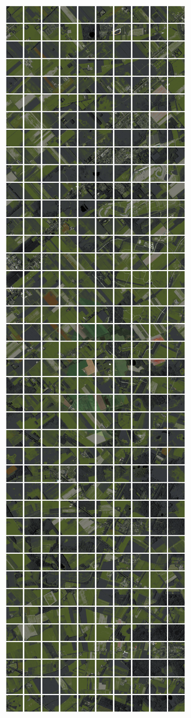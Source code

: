 <html>
<div>
<img src="https://github.com/HakkaTjakka/NL_TILE_MAP/blob/main/18/644/-1060/r.6440.-10600.png" height="44" width="44">
<img src="https://github.com/HakkaTjakka/NL_TILE_MAP/blob/main/18/644/-1060/r.6441.-10600.png" height="44" width="44">
<img src="https://github.com/HakkaTjakka/NL_TILE_MAP/blob/main/18/644/-1060/r.6442.-10600.png" height="44" width="44">
<img src="https://github.com/HakkaTjakka/NL_TILE_MAP/blob/main/18/644/-1060/r.6443.-10600.png" height="44" width="44">
<img src="https://github.com/HakkaTjakka/NL_TILE_MAP/blob/main/18/644/-1060/r.6444.-10600.png" height="44" width="44">
<img src="https://github.com/HakkaTjakka/NL_TILE_MAP/blob/main/18/644/-1060/r.6445.-10600.png" height="44" width="44">
<img src="https://github.com/HakkaTjakka/NL_TILE_MAP/blob/main/18/644/-1060/r.6446.-10600.png" height="44" width="44">
<img src="https://github.com/HakkaTjakka/NL_TILE_MAP/blob/main/18/644/-1060/r.6447.-10600.png" height="44" width="44">
<img src="https://github.com/HakkaTjakka/NL_TILE_MAP/blob/main/18/644/-1060/r.6448.-10600.png" height="44" width="44">
<img src="https://github.com/HakkaTjakka/NL_TILE_MAP/blob/main/18/644/-1060/r.6449.-10600.png" height="44" width="44">
<img src="https://github.com/HakkaTjakka/NL_TILE_MAP/blob/main/18/645/-1060/r.6450.-10600.png" height="44" width="44">
<img src="https://github.com/HakkaTjakka/NL_TILE_MAP/blob/main/18/645/-1060/r.6451.-10600.png" height="44" width="44">
<img src="https://github.com/HakkaTjakka/NL_TILE_MAP/blob/main/18/645/-1060/r.6452.-10600.png" height="44" width="44">
<img src="https://github.com/HakkaTjakka/NL_TILE_MAP/blob/main/18/645/-1060/r.6453.-10600.png" height="44" width="44">
<img src="https://github.com/HakkaTjakka/NL_TILE_MAP/blob/main/18/645/-1060/r.6454.-10600.png" height="44" width="44">
<img src="https://github.com/HakkaTjakka/NL_TILE_MAP/blob/main/18/645/-1060/r.6455.-10600.png" height="44" width="44">
<img src="https://github.com/HakkaTjakka/NL_TILE_MAP/blob/main/18/645/-1060/r.6456.-10600.png" height="44" width="44">
<img src="https://github.com/HakkaTjakka/NL_TILE_MAP/blob/main/18/645/-1060/r.6457.-10600.png" height="44" width="44">
<img src="https://github.com/HakkaTjakka/NL_TILE_MAP/blob/main/18/645/-1060/r.6458.-10600.png" height="44" width="44">
<img src="https://github.com/HakkaTjakka/NL_TILE_MAP/blob/main/18/645/-1060/r.6459.-10600.png" height="44" width="44">
<br>
<img src="https://github.com/HakkaTjakka/NL_TILE_MAP/blob/main/18/644/-1060/r.6440.-10599.png" height="44" width="44">
<img src="https://github.com/HakkaTjakka/NL_TILE_MAP/blob/main/18/644/-1060/r.6441.-10599.png" height="44" width="44">
<img src="https://github.com/HakkaTjakka/NL_TILE_MAP/blob/main/18/644/-1060/r.6442.-10599.png" height="44" width="44">
<img src="https://github.com/HakkaTjakka/NL_TILE_MAP/blob/main/18/644/-1060/r.6443.-10599.png" height="44" width="44">
<img src="https://github.com/HakkaTjakka/NL_TILE_MAP/blob/main/18/644/-1060/r.6444.-10599.png" height="44" width="44">
<img src="https://github.com/HakkaTjakka/NL_TILE_MAP/blob/main/18/644/-1060/r.6445.-10599.png" height="44" width="44">
<img src="https://github.com/HakkaTjakka/NL_TILE_MAP/blob/main/18/644/-1060/r.6446.-10599.png" height="44" width="44">
<img src="https://github.com/HakkaTjakka/NL_TILE_MAP/blob/main/18/644/-1060/r.6447.-10599.png" height="44" width="44">
<img src="https://github.com/HakkaTjakka/NL_TILE_MAP/blob/main/18/644/-1060/r.6448.-10599.png" height="44" width="44">
<img src="https://github.com/HakkaTjakka/NL_TILE_MAP/blob/main/18/644/-1060/r.6449.-10599.png" height="44" width="44">
<img src="https://github.com/HakkaTjakka/NL_TILE_MAP/blob/main/18/645/-1060/r.6450.-10599.png" height="44" width="44">
<img src="https://github.com/HakkaTjakka/NL_TILE_MAP/blob/main/18/645/-1060/r.6451.-10599.png" height="44" width="44">
<img src="https://github.com/HakkaTjakka/NL_TILE_MAP/blob/main/18/645/-1060/r.6452.-10599.png" height="44" width="44">
<img src="https://github.com/HakkaTjakka/NL_TILE_MAP/blob/main/18/645/-1060/r.6453.-10599.png" height="44" width="44">
<img src="https://github.com/HakkaTjakka/NL_TILE_MAP/blob/main/18/645/-1060/r.6454.-10599.png" height="44" width="44">
<img src="https://github.com/HakkaTjakka/NL_TILE_MAP/blob/main/18/645/-1060/r.6455.-10599.png" height="44" width="44">
<img src="https://github.com/HakkaTjakka/NL_TILE_MAP/blob/main/18/645/-1060/r.6456.-10599.png" height="44" width="44">
<img src="https://github.com/HakkaTjakka/NL_TILE_MAP/blob/main/18/645/-1060/r.6457.-10599.png" height="44" width="44">
<img src="https://github.com/HakkaTjakka/NL_TILE_MAP/blob/main/18/645/-1060/r.6458.-10599.png" height="44" width="44">
<img src="https://github.com/HakkaTjakka/NL_TILE_MAP/blob/main/18/645/-1060/r.6459.-10599.png" height="44" width="44">
<br>
<img src="https://github.com/HakkaTjakka/NL_TILE_MAP/blob/main/18/644/-1060/r.6440.-10598.png" height="44" width="44">
<img src="https://github.com/HakkaTjakka/NL_TILE_MAP/blob/main/18/644/-1060/r.6441.-10598.png" height="44" width="44">
<img src="https://github.com/HakkaTjakka/NL_TILE_MAP/blob/main/18/644/-1060/r.6442.-10598.png" height="44" width="44">
<img src="https://github.com/HakkaTjakka/NL_TILE_MAP/blob/main/18/644/-1060/r.6443.-10598.png" height="44" width="44">
<img src="https://github.com/HakkaTjakka/NL_TILE_MAP/blob/main/18/644/-1060/r.6444.-10598.png" height="44" width="44">
<img src="https://github.com/HakkaTjakka/NL_TILE_MAP/blob/main/18/644/-1060/r.6445.-10598.png" height="44" width="44">
<img src="https://github.com/HakkaTjakka/NL_TILE_MAP/blob/main/18/644/-1060/r.6446.-10598.png" height="44" width="44">
<img src="https://github.com/HakkaTjakka/NL_TILE_MAP/blob/main/18/644/-1060/r.6447.-10598.png" height="44" width="44">
<img src="https://github.com/HakkaTjakka/NL_TILE_MAP/blob/main/18/644/-1060/r.6448.-10598.png" height="44" width="44">
<img src="https://github.com/HakkaTjakka/NL_TILE_MAP/blob/main/18/644/-1060/r.6449.-10598.png" height="44" width="44">
<img src="https://github.com/HakkaTjakka/NL_TILE_MAP/blob/main/18/645/-1060/r.6450.-10598.png" height="44" width="44">
<img src="https://github.com/HakkaTjakka/NL_TILE_MAP/blob/main/18/645/-1060/r.6451.-10598.png" height="44" width="44">
<img src="https://github.com/HakkaTjakka/NL_TILE_MAP/blob/main/18/645/-1060/r.6452.-10598.png" height="44" width="44">
<img src="https://github.com/HakkaTjakka/NL_TILE_MAP/blob/main/18/645/-1060/r.6453.-10598.png" height="44" width="44">
<img src="https://github.com/HakkaTjakka/NL_TILE_MAP/blob/main/18/645/-1060/r.6454.-10598.png" height="44" width="44">
<img src="https://github.com/HakkaTjakka/NL_TILE_MAP/blob/main/18/645/-1060/r.6455.-10598.png" height="44" width="44">
<img src="https://github.com/HakkaTjakka/NL_TILE_MAP/blob/main/18/645/-1060/r.6456.-10598.png" height="44" width="44">
<img src="https://github.com/HakkaTjakka/NL_TILE_MAP/blob/main/18/645/-1060/r.6457.-10598.png" height="44" width="44">
<img src="https://github.com/HakkaTjakka/NL_TILE_MAP/blob/main/18/645/-1060/r.6458.-10598.png" height="44" width="44">
<img src="https://github.com/HakkaTjakka/NL_TILE_MAP/blob/main/18/645/-1060/r.6459.-10598.png" height="44" width="44">
<br>
<img src="https://github.com/HakkaTjakka/NL_TILE_MAP/blob/main/18/644/-1060/r.6440.-10597.png" height="44" width="44">
<img src="https://github.com/HakkaTjakka/NL_TILE_MAP/blob/main/18/644/-1060/r.6441.-10597.png" height="44" width="44">
<img src="https://github.com/HakkaTjakka/NL_TILE_MAP/blob/main/18/644/-1060/r.6442.-10597.png" height="44" width="44">
<img src="https://github.com/HakkaTjakka/NL_TILE_MAP/blob/main/18/644/-1060/r.6443.-10597.png" height="44" width="44">
<img src="https://github.com/HakkaTjakka/NL_TILE_MAP/blob/main/18/644/-1060/r.6444.-10597.png" height="44" width="44">
<img src="https://github.com/HakkaTjakka/NL_TILE_MAP/blob/main/18/644/-1060/r.6445.-10597.png" height="44" width="44">
<img src="https://github.com/HakkaTjakka/NL_TILE_MAP/blob/main/18/644/-1060/r.6446.-10597.png" height="44" width="44">
<img src="https://github.com/HakkaTjakka/NL_TILE_MAP/blob/main/18/644/-1060/r.6447.-10597.png" height="44" width="44">
<img src="https://github.com/HakkaTjakka/NL_TILE_MAP/blob/main/18/644/-1060/r.6448.-10597.png" height="44" width="44">
<img src="https://github.com/HakkaTjakka/NL_TILE_MAP/blob/main/18/644/-1060/r.6449.-10597.png" height="44" width="44">
<img src="https://github.com/HakkaTjakka/NL_TILE_MAP/blob/main/18/645/-1060/r.6450.-10597.png" height="44" width="44">
<img src="https://github.com/HakkaTjakka/NL_TILE_MAP/blob/main/18/645/-1060/r.6451.-10597.png" height="44" width="44">
<img src="https://github.com/HakkaTjakka/NL_TILE_MAP/blob/main/18/645/-1060/r.6452.-10597.png" height="44" width="44">
<img src="https://github.com/HakkaTjakka/NL_TILE_MAP/blob/main/18/645/-1060/r.6453.-10597.png" height="44" width="44">
<img src="https://github.com/HakkaTjakka/NL_TILE_MAP/blob/main/18/645/-1060/r.6454.-10597.png" height="44" width="44">
<img src="https://github.com/HakkaTjakka/NL_TILE_MAP/blob/main/18/645/-1060/r.6455.-10597.png" height="44" width="44">
<img src="https://github.com/HakkaTjakka/NL_TILE_MAP/blob/main/18/645/-1060/r.6456.-10597.png" height="44" width="44">
<img src="https://github.com/HakkaTjakka/NL_TILE_MAP/blob/main/18/645/-1060/r.6457.-10597.png" height="44" width="44">
<img src="https://github.com/HakkaTjakka/NL_TILE_MAP/blob/main/18/645/-1060/r.6458.-10597.png" height="44" width="44">
<img src="https://github.com/HakkaTjakka/NL_TILE_MAP/blob/main/18/645/-1060/r.6459.-10597.png" height="44" width="44">
<br>
<img src="https://github.com/HakkaTjakka/NL_TILE_MAP/blob/main/18/644/-1060/r.6440.-10596.png" height="44" width="44">
<img src="https://github.com/HakkaTjakka/NL_TILE_MAP/blob/main/18/644/-1060/r.6441.-10596.png" height="44" width="44">
<img src="https://github.com/HakkaTjakka/NL_TILE_MAP/blob/main/18/644/-1060/r.6442.-10596.png" height="44" width="44">
<img src="https://github.com/HakkaTjakka/NL_TILE_MAP/blob/main/18/644/-1060/r.6443.-10596.png" height="44" width="44">
<img src="https://github.com/HakkaTjakka/NL_TILE_MAP/blob/main/18/644/-1060/r.6444.-10596.png" height="44" width="44">
<img src="https://github.com/HakkaTjakka/NL_TILE_MAP/blob/main/18/644/-1060/r.6445.-10596.png" height="44" width="44">
<img src="https://github.com/HakkaTjakka/NL_TILE_MAP/blob/main/18/644/-1060/r.6446.-10596.png" height="44" width="44">
<img src="https://github.com/HakkaTjakka/NL_TILE_MAP/blob/main/18/644/-1060/r.6447.-10596.png" height="44" width="44">
<img src="https://github.com/HakkaTjakka/NL_TILE_MAP/blob/main/18/644/-1060/r.6448.-10596.png" height="44" width="44">
<img src="https://github.com/HakkaTjakka/NL_TILE_MAP/blob/main/18/644/-1060/r.6449.-10596.png" height="44" width="44">
<img src="https://github.com/HakkaTjakka/NL_TILE_MAP/blob/main/18/645/-1060/r.6450.-10596.png" height="44" width="44">
<img src="https://github.com/HakkaTjakka/NL_TILE_MAP/blob/main/18/645/-1060/r.6451.-10596.png" height="44" width="44">
<img src="https://github.com/HakkaTjakka/NL_TILE_MAP/blob/main/18/645/-1060/r.6452.-10596.png" height="44" width="44">
<img src="https://github.com/HakkaTjakka/NL_TILE_MAP/blob/main/18/645/-1060/r.6453.-10596.png" height="44" width="44">
<img src="https://github.com/HakkaTjakka/NL_TILE_MAP/blob/main/18/645/-1060/r.6454.-10596.png" height="44" width="44">
<img src="https://github.com/HakkaTjakka/NL_TILE_MAP/blob/main/18/645/-1060/r.6455.-10596.png" height="44" width="44">
<img src="https://github.com/HakkaTjakka/NL_TILE_MAP/blob/main/18/645/-1060/r.6456.-10596.png" height="44" width="44">
<img src="https://github.com/HakkaTjakka/NL_TILE_MAP/blob/main/18/645/-1060/r.6457.-10596.png" height="44" width="44">
<img src="https://github.com/HakkaTjakka/NL_TILE_MAP/blob/main/18/645/-1060/r.6458.-10596.png" height="44" width="44">
<img src="https://github.com/HakkaTjakka/NL_TILE_MAP/blob/main/18/645/-1060/r.6459.-10596.png" height="44" width="44">
<br>
<img src="https://github.com/HakkaTjakka/NL_TILE_MAP/blob/main/18/644/-1060/r.6440.-10595.png" height="44" width="44">
<img src="https://github.com/HakkaTjakka/NL_TILE_MAP/blob/main/18/644/-1060/r.6441.-10595.png" height="44" width="44">
<img src="https://github.com/HakkaTjakka/NL_TILE_MAP/blob/main/18/644/-1060/r.6442.-10595.png" height="44" width="44">
<img src="https://github.com/HakkaTjakka/NL_TILE_MAP/blob/main/18/644/-1060/r.6443.-10595.png" height="44" width="44">
<img src="https://github.com/HakkaTjakka/NL_TILE_MAP/blob/main/18/644/-1060/r.6444.-10595.png" height="44" width="44">
<img src="https://github.com/HakkaTjakka/NL_TILE_MAP/blob/main/18/644/-1060/r.6445.-10595.png" height="44" width="44">
<img src="https://github.com/HakkaTjakka/NL_TILE_MAP/blob/main/18/644/-1060/r.6446.-10595.png" height="44" width="44">
<img src="https://github.com/HakkaTjakka/NL_TILE_MAP/blob/main/18/644/-1060/r.6447.-10595.png" height="44" width="44">
<img src="https://github.com/HakkaTjakka/NL_TILE_MAP/blob/main/18/644/-1060/r.6448.-10595.png" height="44" width="44">
<img src="https://github.com/HakkaTjakka/NL_TILE_MAP/blob/main/18/644/-1060/r.6449.-10595.png" height="44" width="44">
<img src="https://github.com/HakkaTjakka/NL_TILE_MAP/blob/main/18/645/-1060/r.6450.-10595.png" height="44" width="44">
<img src="https://github.com/HakkaTjakka/NL_TILE_MAP/blob/main/18/645/-1060/r.6451.-10595.png" height="44" width="44">
<img src="https://github.com/HakkaTjakka/NL_TILE_MAP/blob/main/18/645/-1060/r.6452.-10595.png" height="44" width="44">
<img src="https://github.com/HakkaTjakka/NL_TILE_MAP/blob/main/18/645/-1060/r.6453.-10595.png" height="44" width="44">
<img src="https://github.com/HakkaTjakka/NL_TILE_MAP/blob/main/18/645/-1060/r.6454.-10595.png" height="44" width="44">
<img src="https://github.com/HakkaTjakka/NL_TILE_MAP/blob/main/18/645/-1060/r.6455.-10595.png" height="44" width="44">
<img src="https://github.com/HakkaTjakka/NL_TILE_MAP/blob/main/18/645/-1060/r.6456.-10595.png" height="44" width="44">
<img src="https://github.com/HakkaTjakka/NL_TILE_MAP/blob/main/18/645/-1060/r.6457.-10595.png" height="44" width="44">
<img src="https://github.com/HakkaTjakka/NL_TILE_MAP/blob/main/18/645/-1060/r.6458.-10595.png" height="44" width="44">
<img src="https://github.com/HakkaTjakka/NL_TILE_MAP/blob/main/18/645/-1060/r.6459.-10595.png" height="44" width="44">
<br>
<img src="https://github.com/HakkaTjakka/NL_TILE_MAP/blob/main/18/644/-1060/r.6440.-10594.png" height="44" width="44">
<img src="https://github.com/HakkaTjakka/NL_TILE_MAP/blob/main/18/644/-1060/r.6441.-10594.png" height="44" width="44">
<img src="https://github.com/HakkaTjakka/NL_TILE_MAP/blob/main/18/644/-1060/r.6442.-10594.png" height="44" width="44">
<img src="https://github.com/HakkaTjakka/NL_TILE_MAP/blob/main/18/644/-1060/r.6443.-10594.png" height="44" width="44">
<img src="https://github.com/HakkaTjakka/NL_TILE_MAP/blob/main/18/644/-1060/r.6444.-10594.png" height="44" width="44">
<img src="https://github.com/HakkaTjakka/NL_TILE_MAP/blob/main/18/644/-1060/r.6445.-10594.png" height="44" width="44">
<img src="https://github.com/HakkaTjakka/NL_TILE_MAP/blob/main/18/644/-1060/r.6446.-10594.png" height="44" width="44">
<img src="https://github.com/HakkaTjakka/NL_TILE_MAP/blob/main/18/644/-1060/r.6447.-10594.png" height="44" width="44">
<img src="https://github.com/HakkaTjakka/NL_TILE_MAP/blob/main/18/644/-1060/r.6448.-10594.png" height="44" width="44">
<img src="https://github.com/HakkaTjakka/NL_TILE_MAP/blob/main/18/644/-1060/r.6449.-10594.png" height="44" width="44">
<img src="https://github.com/HakkaTjakka/NL_TILE_MAP/blob/main/18/645/-1060/r.6450.-10594.png" height="44" width="44">
<img src="https://github.com/HakkaTjakka/NL_TILE_MAP/blob/main/18/645/-1060/r.6451.-10594.png" height="44" width="44">
<img src="https://github.com/HakkaTjakka/NL_TILE_MAP/blob/main/18/645/-1060/r.6452.-10594.png" height="44" width="44">
<img src="https://github.com/HakkaTjakka/NL_TILE_MAP/blob/main/18/645/-1060/r.6453.-10594.png" height="44" width="44">
<img src="https://github.com/HakkaTjakka/NL_TILE_MAP/blob/main/18/645/-1060/r.6454.-10594.png" height="44" width="44">
<img src="https://github.com/HakkaTjakka/NL_TILE_MAP/blob/main/18/645/-1060/r.6455.-10594.png" height="44" width="44">
<img src="https://github.com/HakkaTjakka/NL_TILE_MAP/blob/main/18/645/-1060/r.6456.-10594.png" height="44" width="44">
<img src="https://github.com/HakkaTjakka/NL_TILE_MAP/blob/main/18/645/-1060/r.6457.-10594.png" height="44" width="44">
<img src="https://github.com/HakkaTjakka/NL_TILE_MAP/blob/main/18/645/-1060/r.6458.-10594.png" height="44" width="44">
<img src="https://github.com/HakkaTjakka/NL_TILE_MAP/blob/main/18/645/-1060/r.6459.-10594.png" height="44" width="44">
<br>
<img src="https://github.com/HakkaTjakka/NL_TILE_MAP/blob/main/18/644/-1060/r.6440.-10593.png" height="44" width="44">
<img src="https://github.com/HakkaTjakka/NL_TILE_MAP/blob/main/18/644/-1060/r.6441.-10593.png" height="44" width="44">
<img src="https://github.com/HakkaTjakka/NL_TILE_MAP/blob/main/18/644/-1060/r.6442.-10593.png" height="44" width="44">
<img src="https://github.com/HakkaTjakka/NL_TILE_MAP/blob/main/18/644/-1060/r.6443.-10593.png" height="44" width="44">
<img src="https://github.com/HakkaTjakka/NL_TILE_MAP/blob/main/18/644/-1060/r.6444.-10593.png" height="44" width="44">
<img src="https://github.com/HakkaTjakka/NL_TILE_MAP/blob/main/18/644/-1060/r.6445.-10593.png" height="44" width="44">
<img src="https://github.com/HakkaTjakka/NL_TILE_MAP/blob/main/18/644/-1060/r.6446.-10593.png" height="44" width="44">
<img src="https://github.com/HakkaTjakka/NL_TILE_MAP/blob/main/18/644/-1060/r.6447.-10593.png" height="44" width="44">
<img src="https://github.com/HakkaTjakka/NL_TILE_MAP/blob/main/18/644/-1060/r.6448.-10593.png" height="44" width="44">
<img src="https://github.com/HakkaTjakka/NL_TILE_MAP/blob/main/18/644/-1060/r.6449.-10593.png" height="44" width="44">
<img src="https://github.com/HakkaTjakka/NL_TILE_MAP/blob/main/18/645/-1060/r.6450.-10593.png" height="44" width="44">
<img src="https://github.com/HakkaTjakka/NL_TILE_MAP/blob/main/18/645/-1060/r.6451.-10593.png" height="44" width="44">
<img src="https://github.com/HakkaTjakka/NL_TILE_MAP/blob/main/18/645/-1060/r.6452.-10593.png" height="44" width="44">
<img src="https://github.com/HakkaTjakka/NL_TILE_MAP/blob/main/18/645/-1060/r.6453.-10593.png" height="44" width="44">
<img src="https://github.com/HakkaTjakka/NL_TILE_MAP/blob/main/18/645/-1060/r.6454.-10593.png" height="44" width="44">
<img src="https://github.com/HakkaTjakka/NL_TILE_MAP/blob/main/18/645/-1060/r.6455.-10593.png" height="44" width="44">
<img src="https://github.com/HakkaTjakka/NL_TILE_MAP/blob/main/18/645/-1060/r.6456.-10593.png" height="44" width="44">
<img src="https://github.com/HakkaTjakka/NL_TILE_MAP/blob/main/18/645/-1060/r.6457.-10593.png" height="44" width="44">
<img src="https://github.com/HakkaTjakka/NL_TILE_MAP/blob/main/18/645/-1060/r.6458.-10593.png" height="44" width="44">
<img src="https://github.com/HakkaTjakka/NL_TILE_MAP/blob/main/18/645/-1060/r.6459.-10593.png" height="44" width="44">
<br>
<img src="https://github.com/HakkaTjakka/NL_TILE_MAP/blob/main/18/644/-1060/r.6440.-10592.png" height="44" width="44">
<img src="https://github.com/HakkaTjakka/NL_TILE_MAP/blob/main/18/644/-1060/r.6441.-10592.png" height="44" width="44">
<img src="https://github.com/HakkaTjakka/NL_TILE_MAP/blob/main/18/644/-1060/r.6442.-10592.png" height="44" width="44">
<img src="https://github.com/HakkaTjakka/NL_TILE_MAP/blob/main/18/644/-1060/r.6443.-10592.png" height="44" width="44">
<img src="https://github.com/HakkaTjakka/NL_TILE_MAP/blob/main/18/644/-1060/r.6444.-10592.png" height="44" width="44">
<img src="https://github.com/HakkaTjakka/NL_TILE_MAP/blob/main/18/644/-1060/r.6445.-10592.png" height="44" width="44">
<img src="https://github.com/HakkaTjakka/NL_TILE_MAP/blob/main/18/644/-1060/r.6446.-10592.png" height="44" width="44">
<img src="https://github.com/HakkaTjakka/NL_TILE_MAP/blob/main/18/644/-1060/r.6447.-10592.png" height="44" width="44">
<img src="https://github.com/HakkaTjakka/NL_TILE_MAP/blob/main/18/644/-1060/r.6448.-10592.png" height="44" width="44">
<img src="https://github.com/HakkaTjakka/NL_TILE_MAP/blob/main/18/644/-1060/r.6449.-10592.png" height="44" width="44">
<img src="https://github.com/HakkaTjakka/NL_TILE_MAP/blob/main/18/645/-1060/r.6450.-10592.png" height="44" width="44">
<img src="https://github.com/HakkaTjakka/NL_TILE_MAP/blob/main/18/645/-1060/r.6451.-10592.png" height="44" width="44">
<img src="https://github.com/HakkaTjakka/NL_TILE_MAP/blob/main/18/645/-1060/r.6452.-10592.png" height="44" width="44">
<img src="https://github.com/HakkaTjakka/NL_TILE_MAP/blob/main/18/645/-1060/r.6453.-10592.png" height="44" width="44">
<img src="https://github.com/HakkaTjakka/NL_TILE_MAP/blob/main/18/645/-1060/r.6454.-10592.png" height="44" width="44">
<img src="https://github.com/HakkaTjakka/NL_TILE_MAP/blob/main/18/645/-1060/r.6455.-10592.png" height="44" width="44">
<img src="https://github.com/HakkaTjakka/NL_TILE_MAP/blob/main/18/645/-1060/r.6456.-10592.png" height="44" width="44">
<img src="https://github.com/HakkaTjakka/NL_TILE_MAP/blob/main/18/645/-1060/r.6457.-10592.png" height="44" width="44">
<img src="https://github.com/HakkaTjakka/NL_TILE_MAP/blob/main/18/645/-1060/r.6458.-10592.png" height="44" width="44">
<img src="https://github.com/HakkaTjakka/NL_TILE_MAP/blob/main/18/645/-1060/r.6459.-10592.png" height="44" width="44">
<br>
<img src="https://github.com/HakkaTjakka/NL_TILE_MAP/blob/main/18/644/-1060/r.6440.-10591.png" height="44" width="44">
<img src="https://github.com/HakkaTjakka/NL_TILE_MAP/blob/main/18/644/-1060/r.6441.-10591.png" height="44" width="44">
<img src="https://github.com/HakkaTjakka/NL_TILE_MAP/blob/main/18/644/-1060/r.6442.-10591.png" height="44" width="44">
<img src="https://github.com/HakkaTjakka/NL_TILE_MAP/blob/main/18/644/-1060/r.6443.-10591.png" height="44" width="44">
<img src="https://github.com/HakkaTjakka/NL_TILE_MAP/blob/main/18/644/-1060/r.6444.-10591.png" height="44" width="44">
<img src="https://github.com/HakkaTjakka/NL_TILE_MAP/blob/main/18/644/-1060/r.6445.-10591.png" height="44" width="44">
<img src="https://github.com/HakkaTjakka/NL_TILE_MAP/blob/main/18/644/-1060/r.6446.-10591.png" height="44" width="44">
<img src="https://github.com/HakkaTjakka/NL_TILE_MAP/blob/main/18/644/-1060/r.6447.-10591.png" height="44" width="44">
<img src="https://github.com/HakkaTjakka/NL_TILE_MAP/blob/main/18/644/-1060/r.6448.-10591.png" height="44" width="44">
<img src="https://github.com/HakkaTjakka/NL_TILE_MAP/blob/main/18/644/-1060/r.6449.-10591.png" height="44" width="44">
<img src="https://github.com/HakkaTjakka/NL_TILE_MAP/blob/main/18/645/-1060/r.6450.-10591.png" height="44" width="44">
<img src="https://github.com/HakkaTjakka/NL_TILE_MAP/blob/main/18/645/-1060/r.6451.-10591.png" height="44" width="44">
<img src="https://github.com/HakkaTjakka/NL_TILE_MAP/blob/main/18/645/-1060/r.6452.-10591.png" height="44" width="44">
<img src="https://github.com/HakkaTjakka/NL_TILE_MAP/blob/main/18/645/-1060/r.6453.-10591.png" height="44" width="44">
<img src="https://github.com/HakkaTjakka/NL_TILE_MAP/blob/main/18/645/-1060/r.6454.-10591.png" height="44" width="44">
<img src="https://github.com/HakkaTjakka/NL_TILE_MAP/blob/main/18/645/-1060/r.6455.-10591.png" height="44" width="44">
<img src="https://github.com/HakkaTjakka/NL_TILE_MAP/blob/main/18/645/-1060/r.6456.-10591.png" height="44" width="44">
<img src="https://github.com/HakkaTjakka/NL_TILE_MAP/blob/main/18/645/-1060/r.6457.-10591.png" height="44" width="44">
<img src="https://github.com/HakkaTjakka/NL_TILE_MAP/blob/main/18/645/-1060/r.6458.-10591.png" height="44" width="44">
<img src="https://github.com/HakkaTjakka/NL_TILE_MAP/blob/main/18/645/-1060/r.6459.-10591.png" height="44" width="44">
<br>
<img src="https://github.com/HakkaTjakka/NL_TILE_MAP/blob/main/18/644/-1059/r.6440.-10590.png" height="44" width="44">
<img src="https://github.com/HakkaTjakka/NL_TILE_MAP/blob/main/18/644/-1059/r.6441.-10590.png" height="44" width="44">
<img src="https://github.com/HakkaTjakka/NL_TILE_MAP/blob/main/18/644/-1059/r.6442.-10590.png" height="44" width="44">
<img src="https://github.com/HakkaTjakka/NL_TILE_MAP/blob/main/18/644/-1059/r.6443.-10590.png" height="44" width="44">
<img src="https://github.com/HakkaTjakka/NL_TILE_MAP/blob/main/18/644/-1059/r.6444.-10590.png" height="44" width="44">
<img src="https://github.com/HakkaTjakka/NL_TILE_MAP/blob/main/18/644/-1059/r.6445.-10590.png" height="44" width="44">
<img src="https://github.com/HakkaTjakka/NL_TILE_MAP/blob/main/18/644/-1059/r.6446.-10590.png" height="44" width="44">
<img src="https://github.com/HakkaTjakka/NL_TILE_MAP/blob/main/18/644/-1059/r.6447.-10590.png" height="44" width="44">
<img src="https://github.com/HakkaTjakka/NL_TILE_MAP/blob/main/18/644/-1059/r.6448.-10590.png" height="44" width="44">
<img src="https://github.com/HakkaTjakka/NL_TILE_MAP/blob/main/18/644/-1059/r.6449.-10590.png" height="44" width="44">
<img src="https://github.com/HakkaTjakka/NL_TILE_MAP/blob/main/18/645/-1059/r.6450.-10590.png" height="44" width="44">
<img src="https://github.com/HakkaTjakka/NL_TILE_MAP/blob/main/18/645/-1059/r.6451.-10590.png" height="44" width="44">
<img src="https://github.com/HakkaTjakka/NL_TILE_MAP/blob/main/18/645/-1059/r.6452.-10590.png" height="44" width="44">
<img src="https://github.com/HakkaTjakka/NL_TILE_MAP/blob/main/18/645/-1059/r.6453.-10590.png" height="44" width="44">
<img src="https://github.com/HakkaTjakka/NL_TILE_MAP/blob/main/18/645/-1059/r.6454.-10590.png" height="44" width="44">
<img src="https://github.com/HakkaTjakka/NL_TILE_MAP/blob/main/18/645/-1059/r.6455.-10590.png" height="44" width="44">
<img src="https://github.com/HakkaTjakka/NL_TILE_MAP/blob/main/18/645/-1059/r.6456.-10590.png" height="44" width="44">
<img src="https://github.com/HakkaTjakka/NL_TILE_MAP/blob/main/18/645/-1059/r.6457.-10590.png" height="44" width="44">
<img src="https://github.com/HakkaTjakka/NL_TILE_MAP/blob/main/18/645/-1059/r.6458.-10590.png" height="44" width="44">
<img src="https://github.com/HakkaTjakka/NL_TILE_MAP/blob/main/18/645/-1059/r.6459.-10590.png" height="44" width="44">
<br>
<img src="https://github.com/HakkaTjakka/NL_TILE_MAP/blob/main/18/644/-1059/r.6440.-10589.png" height="44" width="44">
<img src="https://github.com/HakkaTjakka/NL_TILE_MAP/blob/main/18/644/-1059/r.6441.-10589.png" height="44" width="44">
<img src="https://github.com/HakkaTjakka/NL_TILE_MAP/blob/main/18/644/-1059/r.6442.-10589.png" height="44" width="44">
<img src="https://github.com/HakkaTjakka/NL_TILE_MAP/blob/main/18/644/-1059/r.6443.-10589.png" height="44" width="44">
<img src="https://github.com/HakkaTjakka/NL_TILE_MAP/blob/main/18/644/-1059/r.6444.-10589.png" height="44" width="44">
<img src="https://github.com/HakkaTjakka/NL_TILE_MAP/blob/main/18/644/-1059/r.6445.-10589.png" height="44" width="44">
<img src="https://github.com/HakkaTjakka/NL_TILE_MAP/blob/main/18/644/-1059/r.6446.-10589.png" height="44" width="44">
<img src="https://github.com/HakkaTjakka/NL_TILE_MAP/blob/main/18/644/-1059/r.6447.-10589.png" height="44" width="44">
<img src="https://github.com/HakkaTjakka/NL_TILE_MAP/blob/main/18/644/-1059/r.6448.-10589.png" height="44" width="44">
<img src="https://github.com/HakkaTjakka/NL_TILE_MAP/blob/main/18/644/-1059/r.6449.-10589.png" height="44" width="44">
<img src="https://github.com/HakkaTjakka/NL_TILE_MAP/blob/main/18/645/-1059/r.6450.-10589.png" height="44" width="44">
<img src="https://github.com/HakkaTjakka/NL_TILE_MAP/blob/main/18/645/-1059/r.6451.-10589.png" height="44" width="44">
<img src="https://github.com/HakkaTjakka/NL_TILE_MAP/blob/main/18/645/-1059/r.6452.-10589.png" height="44" width="44">
<img src="https://github.com/HakkaTjakka/NL_TILE_MAP/blob/main/18/645/-1059/r.6453.-10589.png" height="44" width="44">
<img src="https://github.com/HakkaTjakka/NL_TILE_MAP/blob/main/18/645/-1059/r.6454.-10589.png" height="44" width="44">
<img src="https://github.com/HakkaTjakka/NL_TILE_MAP/blob/main/18/645/-1059/r.6455.-10589.png" height="44" width="44">
<img src="https://github.com/HakkaTjakka/NL_TILE_MAP/blob/main/18/645/-1059/r.6456.-10589.png" height="44" width="44">
<img src="https://github.com/HakkaTjakka/NL_TILE_MAP/blob/main/18/645/-1059/r.6457.-10589.png" height="44" width="44">
<img src="https://github.com/HakkaTjakka/NL_TILE_MAP/blob/main/18/645/-1059/r.6458.-10589.png" height="44" width="44">
<img src="https://github.com/HakkaTjakka/NL_TILE_MAP/blob/main/18/645/-1059/r.6459.-10589.png" height="44" width="44">
<br>
<img src="https://github.com/HakkaTjakka/NL_TILE_MAP/blob/main/18/644/-1059/r.6440.-10588.png" height="44" width="44">
<img src="https://github.com/HakkaTjakka/NL_TILE_MAP/blob/main/18/644/-1059/r.6441.-10588.png" height="44" width="44">
<img src="https://github.com/HakkaTjakka/NL_TILE_MAP/blob/main/18/644/-1059/r.6442.-10588.png" height="44" width="44">
<img src="https://github.com/HakkaTjakka/NL_TILE_MAP/blob/main/18/644/-1059/r.6443.-10588.png" height="44" width="44">
<img src="https://github.com/HakkaTjakka/NL_TILE_MAP/blob/main/18/644/-1059/r.6444.-10588.png" height="44" width="44">
<img src="https://github.com/HakkaTjakka/NL_TILE_MAP/blob/main/18/644/-1059/r.6445.-10588.png" height="44" width="44">
<img src="https://github.com/HakkaTjakka/NL_TILE_MAP/blob/main/18/644/-1059/r.6446.-10588.png" height="44" width="44">
<img src="https://github.com/HakkaTjakka/NL_TILE_MAP/blob/main/18/644/-1059/r.6447.-10588.png" height="44" width="44">
<img src="https://github.com/HakkaTjakka/NL_TILE_MAP/blob/main/18/644/-1059/r.6448.-10588.png" height="44" width="44">
<img src="https://github.com/HakkaTjakka/NL_TILE_MAP/blob/main/18/644/-1059/r.6449.-10588.png" height="44" width="44">
<img src="https://github.com/HakkaTjakka/NL_TILE_MAP/blob/main/18/645/-1059/r.6450.-10588.png" height="44" width="44">
<img src="https://github.com/HakkaTjakka/NL_TILE_MAP/blob/main/18/645/-1059/r.6451.-10588.png" height="44" width="44">
<img src="https://github.com/HakkaTjakka/NL_TILE_MAP/blob/main/18/645/-1059/r.6452.-10588.png" height="44" width="44">
<img src="https://github.com/HakkaTjakka/NL_TILE_MAP/blob/main/18/645/-1059/r.6453.-10588.png" height="44" width="44">
<img src="https://github.com/HakkaTjakka/NL_TILE_MAP/blob/main/18/645/-1059/r.6454.-10588.png" height="44" width="44">
<img src="https://github.com/HakkaTjakka/NL_TILE_MAP/blob/main/18/645/-1059/r.6455.-10588.png" height="44" width="44">
<img src="https://github.com/HakkaTjakka/NL_TILE_MAP/blob/main/18/645/-1059/r.6456.-10588.png" height="44" width="44">
<img src="https://github.com/HakkaTjakka/NL_TILE_MAP/blob/main/18/645/-1059/r.6457.-10588.png" height="44" width="44">
<img src="https://github.com/HakkaTjakka/NL_TILE_MAP/blob/main/18/645/-1059/r.6458.-10588.png" height="44" width="44">
<img src="https://github.com/HakkaTjakka/NL_TILE_MAP/blob/main/18/645/-1059/r.6459.-10588.png" height="44" width="44">
<br>
<img src="https://github.com/HakkaTjakka/NL_TILE_MAP/blob/main/18/644/-1059/r.6440.-10587.png" height="44" width="44">
<img src="https://github.com/HakkaTjakka/NL_TILE_MAP/blob/main/18/644/-1059/r.6441.-10587.png" height="44" width="44">
<img src="https://github.com/HakkaTjakka/NL_TILE_MAP/blob/main/18/644/-1059/r.6442.-10587.png" height="44" width="44">
<img src="https://github.com/HakkaTjakka/NL_TILE_MAP/blob/main/18/644/-1059/r.6443.-10587.png" height="44" width="44">
<img src="https://github.com/HakkaTjakka/NL_TILE_MAP/blob/main/18/644/-1059/r.6444.-10587.png" height="44" width="44">
<img src="https://github.com/HakkaTjakka/NL_TILE_MAP/blob/main/18/644/-1059/r.6445.-10587.png" height="44" width="44">
<img src="https://github.com/HakkaTjakka/NL_TILE_MAP/blob/main/18/644/-1059/r.6446.-10587.png" height="44" width="44">
<img src="https://github.com/HakkaTjakka/NL_TILE_MAP/blob/main/18/644/-1059/r.6447.-10587.png" height="44" width="44">
<img src="https://github.com/HakkaTjakka/NL_TILE_MAP/blob/main/18/644/-1059/r.6448.-10587.png" height="44" width="44">
<img src="https://github.com/HakkaTjakka/NL_TILE_MAP/blob/main/18/644/-1059/r.6449.-10587.png" height="44" width="44">
<img src="https://github.com/HakkaTjakka/NL_TILE_MAP/blob/main/18/645/-1059/r.6450.-10587.png" height="44" width="44">
<img src="https://github.com/HakkaTjakka/NL_TILE_MAP/blob/main/18/645/-1059/r.6451.-10587.png" height="44" width="44">
<img src="https://github.com/HakkaTjakka/NL_TILE_MAP/blob/main/18/645/-1059/r.6452.-10587.png" height="44" width="44">
<img src="https://github.com/HakkaTjakka/NL_TILE_MAP/blob/main/18/645/-1059/r.6453.-10587.png" height="44" width="44">
<img src="https://github.com/HakkaTjakka/NL_TILE_MAP/blob/main/18/645/-1059/r.6454.-10587.png" height="44" width="44">
<img src="https://github.com/HakkaTjakka/NL_TILE_MAP/blob/main/18/645/-1059/r.6455.-10587.png" height="44" width="44">
<img src="https://github.com/HakkaTjakka/NL_TILE_MAP/blob/main/18/645/-1059/r.6456.-10587.png" height="44" width="44">
<img src="https://github.com/HakkaTjakka/NL_TILE_MAP/blob/main/18/645/-1059/r.6457.-10587.png" height="44" width="44">
<img src="https://github.com/HakkaTjakka/NL_TILE_MAP/blob/main/18/645/-1059/r.6458.-10587.png" height="44" width="44">
<img src="https://github.com/HakkaTjakka/NL_TILE_MAP/blob/main/18/645/-1059/r.6459.-10587.png" height="44" width="44">
<br>
<img src="https://github.com/HakkaTjakka/NL_TILE_MAP/blob/main/18/644/-1059/r.6440.-10586.png" height="44" width="44">
<img src="https://github.com/HakkaTjakka/NL_TILE_MAP/blob/main/18/644/-1059/r.6441.-10586.png" height="44" width="44">
<img src="https://github.com/HakkaTjakka/NL_TILE_MAP/blob/main/18/644/-1059/r.6442.-10586.png" height="44" width="44">
<img src="https://github.com/HakkaTjakka/NL_TILE_MAP/blob/main/18/644/-1059/r.6443.-10586.png" height="44" width="44">
<img src="https://github.com/HakkaTjakka/NL_TILE_MAP/blob/main/18/644/-1059/r.6444.-10586.png" height="44" width="44">
<img src="https://github.com/HakkaTjakka/NL_TILE_MAP/blob/main/18/644/-1059/r.6445.-10586.png" height="44" width="44">
<img src="https://github.com/HakkaTjakka/NL_TILE_MAP/blob/main/18/644/-1059/r.6446.-10586.png" height="44" width="44">
<img src="https://github.com/HakkaTjakka/NL_TILE_MAP/blob/main/18/644/-1059/r.6447.-10586.png" height="44" width="44">
<img src="https://github.com/HakkaTjakka/NL_TILE_MAP/blob/main/18/644/-1059/r.6448.-10586.png" height="44" width="44">
<img src="https://github.com/HakkaTjakka/NL_TILE_MAP/blob/main/18/644/-1059/r.6449.-10586.png" height="44" width="44">
<img src="https://github.com/HakkaTjakka/NL_TILE_MAP/blob/main/18/645/-1059/r.6450.-10586.png" height="44" width="44">
<img src="https://github.com/HakkaTjakka/NL_TILE_MAP/blob/main/18/645/-1059/r.6451.-10586.png" height="44" width="44">
<img src="https://github.com/HakkaTjakka/NL_TILE_MAP/blob/main/18/645/-1059/r.6452.-10586.png" height="44" width="44">
<img src="https://github.com/HakkaTjakka/NL_TILE_MAP/blob/main/18/645/-1059/r.6453.-10586.png" height="44" width="44">
<img src="https://github.com/HakkaTjakka/NL_TILE_MAP/blob/main/18/645/-1059/r.6454.-10586.png" height="44" width="44">
<img src="https://github.com/HakkaTjakka/NL_TILE_MAP/blob/main/18/645/-1059/r.6455.-10586.png" height="44" width="44">
<img src="https://github.com/HakkaTjakka/NL_TILE_MAP/blob/main/18/645/-1059/r.6456.-10586.png" height="44" width="44">
<img src="https://github.com/HakkaTjakka/NL_TILE_MAP/blob/main/18/645/-1059/r.6457.-10586.png" height="44" width="44">
<img src="https://github.com/HakkaTjakka/NL_TILE_MAP/blob/main/18/645/-1059/r.6458.-10586.png" height="44" width="44">
<img src="https://github.com/HakkaTjakka/NL_TILE_MAP/blob/main/18/645/-1059/r.6459.-10586.png" height="44" width="44">
<br>
<img src="https://github.com/HakkaTjakka/NL_TILE_MAP/blob/main/18/644/-1059/r.6440.-10585.png" height="44" width="44">
<img src="https://github.com/HakkaTjakka/NL_TILE_MAP/blob/main/18/644/-1059/r.6441.-10585.png" height="44" width="44">
<img src="https://github.com/HakkaTjakka/NL_TILE_MAP/blob/main/18/644/-1059/r.6442.-10585.png" height="44" width="44">
<img src="https://github.com/HakkaTjakka/NL_TILE_MAP/blob/main/18/644/-1059/r.6443.-10585.png" height="44" width="44">
<img src="https://github.com/HakkaTjakka/NL_TILE_MAP/blob/main/18/644/-1059/r.6444.-10585.png" height="44" width="44">
<img src="https://github.com/HakkaTjakka/NL_TILE_MAP/blob/main/18/644/-1059/r.6445.-10585.png" height="44" width="44">
<img src="https://github.com/HakkaTjakka/NL_TILE_MAP/blob/main/18/644/-1059/r.6446.-10585.png" height="44" width="44">
<img src="https://github.com/HakkaTjakka/NL_TILE_MAP/blob/main/18/644/-1059/r.6447.-10585.png" height="44" width="44">
<img src="https://github.com/HakkaTjakka/NL_TILE_MAP/blob/main/18/644/-1059/r.6448.-10585.png" height="44" width="44">
<img src="https://github.com/HakkaTjakka/NL_TILE_MAP/blob/main/18/644/-1059/r.6449.-10585.png" height="44" width="44">
<img src="https://github.com/HakkaTjakka/NL_TILE_MAP/blob/main/18/645/-1059/r.6450.-10585.png" height="44" width="44">
<img src="https://github.com/HakkaTjakka/NL_TILE_MAP/blob/main/18/645/-1059/r.6451.-10585.png" height="44" width="44">
<img src="https://github.com/HakkaTjakka/NL_TILE_MAP/blob/main/18/645/-1059/r.6452.-10585.png" height="44" width="44">
<img src="https://github.com/HakkaTjakka/NL_TILE_MAP/blob/main/18/645/-1059/r.6453.-10585.png" height="44" width="44">
<img src="https://github.com/HakkaTjakka/NL_TILE_MAP/blob/main/18/645/-1059/r.6454.-10585.png" height="44" width="44">
<img src="https://github.com/HakkaTjakka/NL_TILE_MAP/blob/main/18/645/-1059/r.6455.-10585.png" height="44" width="44">
<img src="https://github.com/HakkaTjakka/NL_TILE_MAP/blob/main/18/645/-1059/r.6456.-10585.png" height="44" width="44">
<img src="https://github.com/HakkaTjakka/NL_TILE_MAP/blob/main/18/645/-1059/r.6457.-10585.png" height="44" width="44">
<img src="https://github.com/HakkaTjakka/NL_TILE_MAP/blob/main/18/645/-1059/r.6458.-10585.png" height="44" width="44">
<img src="https://github.com/HakkaTjakka/NL_TILE_MAP/blob/main/18/645/-1059/r.6459.-10585.png" height="44" width="44">
<br>
<img src="https://github.com/HakkaTjakka/NL_TILE_MAP/blob/main/18/644/-1059/r.6440.-10584.png" height="44" width="44">
<img src="https://github.com/HakkaTjakka/NL_TILE_MAP/blob/main/18/644/-1059/r.6441.-10584.png" height="44" width="44">
<img src="https://github.com/HakkaTjakka/NL_TILE_MAP/blob/main/18/644/-1059/r.6442.-10584.png" height="44" width="44">
<img src="https://github.com/HakkaTjakka/NL_TILE_MAP/blob/main/18/644/-1059/r.6443.-10584.png" height="44" width="44">
<img src="https://github.com/HakkaTjakka/NL_TILE_MAP/blob/main/18/644/-1059/r.6444.-10584.png" height="44" width="44">
<img src="https://github.com/HakkaTjakka/NL_TILE_MAP/blob/main/18/644/-1059/r.6445.-10584.png" height="44" width="44">
<img src="https://github.com/HakkaTjakka/NL_TILE_MAP/blob/main/18/644/-1059/r.6446.-10584.png" height="44" width="44">
<img src="https://github.com/HakkaTjakka/NL_TILE_MAP/blob/main/18/644/-1059/r.6447.-10584.png" height="44" width="44">
<img src="https://github.com/HakkaTjakka/NL_TILE_MAP/blob/main/18/644/-1059/r.6448.-10584.png" height="44" width="44">
<img src="https://github.com/HakkaTjakka/NL_TILE_MAP/blob/main/18/644/-1059/r.6449.-10584.png" height="44" width="44">
<img src="https://github.com/HakkaTjakka/NL_TILE_MAP/blob/main/18/645/-1059/r.6450.-10584.png" height="44" width="44">
<img src="https://github.com/HakkaTjakka/NL_TILE_MAP/blob/main/18/645/-1059/r.6451.-10584.png" height="44" width="44">
<img src="https://github.com/HakkaTjakka/NL_TILE_MAP/blob/main/18/645/-1059/r.6452.-10584.png" height="44" width="44">
<img src="https://github.com/HakkaTjakka/NL_TILE_MAP/blob/main/18/645/-1059/r.6453.-10584.png" height="44" width="44">
<img src="https://github.com/HakkaTjakka/NL_TILE_MAP/blob/main/18/645/-1059/r.6454.-10584.png" height="44" width="44">
<img src="https://github.com/HakkaTjakka/NL_TILE_MAP/blob/main/18/645/-1059/r.6455.-10584.png" height="44" width="44">
<img src="https://github.com/HakkaTjakka/NL_TILE_MAP/blob/main/18/645/-1059/r.6456.-10584.png" height="44" width="44">
<img src="https://github.com/HakkaTjakka/NL_TILE_MAP/blob/main/18/645/-1059/r.6457.-10584.png" height="44" width="44">
<img src="https://github.com/HakkaTjakka/NL_TILE_MAP/blob/main/18/645/-1059/r.6458.-10584.png" height="44" width="44">
<img src="https://github.com/HakkaTjakka/NL_TILE_MAP/blob/main/18/645/-1059/r.6459.-10584.png" height="44" width="44">
<br>
<img src="https://github.com/HakkaTjakka/NL_TILE_MAP/blob/main/18/644/-1059/r.6440.-10583.png" height="44" width="44">
<img src="https://github.com/HakkaTjakka/NL_TILE_MAP/blob/main/18/644/-1059/r.6441.-10583.png" height="44" width="44">
<img src="https://github.com/HakkaTjakka/NL_TILE_MAP/blob/main/18/644/-1059/r.6442.-10583.png" height="44" width="44">
<img src="https://github.com/HakkaTjakka/NL_TILE_MAP/blob/main/18/644/-1059/r.6443.-10583.png" height="44" width="44">
<img src="https://github.com/HakkaTjakka/NL_TILE_MAP/blob/main/18/644/-1059/r.6444.-10583.png" height="44" width="44">
<img src="https://github.com/HakkaTjakka/NL_TILE_MAP/blob/main/18/644/-1059/r.6445.-10583.png" height="44" width="44">
<img src="https://github.com/HakkaTjakka/NL_TILE_MAP/blob/main/18/644/-1059/r.6446.-10583.png" height="44" width="44">
<img src="https://github.com/HakkaTjakka/NL_TILE_MAP/blob/main/18/644/-1059/r.6447.-10583.png" height="44" width="44">
<img src="https://github.com/HakkaTjakka/NL_TILE_MAP/blob/main/18/644/-1059/r.6448.-10583.png" height="44" width="44">
<img src="https://github.com/HakkaTjakka/NL_TILE_MAP/blob/main/18/644/-1059/r.6449.-10583.png" height="44" width="44">
<img src="https://github.com/HakkaTjakka/NL_TILE_MAP/blob/main/18/645/-1059/r.6450.-10583.png" height="44" width="44">
<img src="https://github.com/HakkaTjakka/NL_TILE_MAP/blob/main/18/645/-1059/r.6451.-10583.png" height="44" width="44">
<img src="https://github.com/HakkaTjakka/NL_TILE_MAP/blob/main/18/645/-1059/r.6452.-10583.png" height="44" width="44">
<img src="https://github.com/HakkaTjakka/NL_TILE_MAP/blob/main/18/645/-1059/r.6453.-10583.png" height="44" width="44">
<img src="https://github.com/HakkaTjakka/NL_TILE_MAP/blob/main/18/645/-1059/r.6454.-10583.png" height="44" width="44">
<img src="https://github.com/HakkaTjakka/NL_TILE_MAP/blob/main/18/645/-1059/r.6455.-10583.png" height="44" width="44">
<img src="https://github.com/HakkaTjakka/NL_TILE_MAP/blob/main/18/645/-1059/r.6456.-10583.png" height="44" width="44">
<img src="https://github.com/HakkaTjakka/NL_TILE_MAP/blob/main/18/645/-1059/r.6457.-10583.png" height="44" width="44">
<img src="https://github.com/HakkaTjakka/NL_TILE_MAP/blob/main/18/645/-1059/r.6458.-10583.png" height="44" width="44">
<img src="https://github.com/HakkaTjakka/NL_TILE_MAP/blob/main/18/645/-1059/r.6459.-10583.png" height="44" width="44">
<br>
<img src="https://github.com/HakkaTjakka/NL_TILE_MAP/blob/main/18/644/-1059/r.6440.-10582.png" height="44" width="44">
<img src="https://github.com/HakkaTjakka/NL_TILE_MAP/blob/main/18/644/-1059/r.6441.-10582.png" height="44" width="44">
<img src="https://github.com/HakkaTjakka/NL_TILE_MAP/blob/main/18/644/-1059/r.6442.-10582.png" height="44" width="44">
<img src="https://github.com/HakkaTjakka/NL_TILE_MAP/blob/main/18/644/-1059/r.6443.-10582.png" height="44" width="44">
<img src="https://github.com/HakkaTjakka/NL_TILE_MAP/blob/main/18/644/-1059/r.6444.-10582.png" height="44" width="44">
<img src="https://github.com/HakkaTjakka/NL_TILE_MAP/blob/main/18/644/-1059/r.6445.-10582.png" height="44" width="44">
<img src="https://github.com/HakkaTjakka/NL_TILE_MAP/blob/main/18/644/-1059/r.6446.-10582.png" height="44" width="44">
<img src="https://github.com/HakkaTjakka/NL_TILE_MAP/blob/main/18/644/-1059/r.6447.-10582.png" height="44" width="44">
<img src="https://github.com/HakkaTjakka/NL_TILE_MAP/blob/main/18/644/-1059/r.6448.-10582.png" height="44" width="44">
<img src="https://github.com/HakkaTjakka/NL_TILE_MAP/blob/main/18/644/-1059/r.6449.-10582.png" height="44" width="44">
<img src="https://github.com/HakkaTjakka/NL_TILE_MAP/blob/main/18/645/-1059/r.6450.-10582.png" height="44" width="44">
<img src="https://github.com/HakkaTjakka/NL_TILE_MAP/blob/main/18/645/-1059/r.6451.-10582.png" height="44" width="44">
<img src="https://github.com/HakkaTjakka/NL_TILE_MAP/blob/main/18/645/-1059/r.6452.-10582.png" height="44" width="44">
<img src="https://github.com/HakkaTjakka/NL_TILE_MAP/blob/main/18/645/-1059/r.6453.-10582.png" height="44" width="44">
<img src="https://github.com/HakkaTjakka/NL_TILE_MAP/blob/main/18/645/-1059/r.6454.-10582.png" height="44" width="44">
<img src="https://github.com/HakkaTjakka/NL_TILE_MAP/blob/main/18/645/-1059/r.6455.-10582.png" height="44" width="44">
<img src="https://github.com/HakkaTjakka/NL_TILE_MAP/blob/main/18/645/-1059/r.6456.-10582.png" height="44" width="44">
<img src="https://github.com/HakkaTjakka/NL_TILE_MAP/blob/main/18/645/-1059/r.6457.-10582.png" height="44" width="44">
<img src="https://github.com/HakkaTjakka/NL_TILE_MAP/blob/main/18/645/-1059/r.6458.-10582.png" height="44" width="44">
<img src="https://github.com/HakkaTjakka/NL_TILE_MAP/blob/main/18/645/-1059/r.6459.-10582.png" height="44" width="44">
<br>
<img src="https://github.com/HakkaTjakka/NL_TILE_MAP/blob/main/18/644/-1059/r.6440.-10581.png" height="44" width="44">
<img src="https://github.com/HakkaTjakka/NL_TILE_MAP/blob/main/18/644/-1059/r.6441.-10581.png" height="44" width="44">
<img src="https://github.com/HakkaTjakka/NL_TILE_MAP/blob/main/18/644/-1059/r.6442.-10581.png" height="44" width="44">
<img src="https://github.com/HakkaTjakka/NL_TILE_MAP/blob/main/18/644/-1059/r.6443.-10581.png" height="44" width="44">
<img src="https://github.com/HakkaTjakka/NL_TILE_MAP/blob/main/18/644/-1059/r.6444.-10581.png" height="44" width="44">
<img src="https://github.com/HakkaTjakka/NL_TILE_MAP/blob/main/18/644/-1059/r.6445.-10581.png" height="44" width="44">
<img src="https://github.com/HakkaTjakka/NL_TILE_MAP/blob/main/18/644/-1059/r.6446.-10581.png" height="44" width="44">
<img src="https://github.com/HakkaTjakka/NL_TILE_MAP/blob/main/18/644/-1059/r.6447.-10581.png" height="44" width="44">
<img src="https://github.com/HakkaTjakka/NL_TILE_MAP/blob/main/18/644/-1059/r.6448.-10581.png" height="44" width="44">
<img src="https://github.com/HakkaTjakka/NL_TILE_MAP/blob/main/18/644/-1059/r.6449.-10581.png" height="44" width="44">
<img src="https://github.com/HakkaTjakka/NL_TILE_MAP/blob/main/18/645/-1059/r.6450.-10581.png" height="44" width="44">
<img src="https://github.com/HakkaTjakka/NL_TILE_MAP/blob/main/18/645/-1059/r.6451.-10581.png" height="44" width="44">
<img src="https://github.com/HakkaTjakka/NL_TILE_MAP/blob/main/18/645/-1059/r.6452.-10581.png" height="44" width="44">
<img src="https://github.com/HakkaTjakka/NL_TILE_MAP/blob/main/18/645/-1059/r.6453.-10581.png" height="44" width="44">
<img src="https://github.com/HakkaTjakka/NL_TILE_MAP/blob/main/18/645/-1059/r.6454.-10581.png" height="44" width="44">
<img src="https://github.com/HakkaTjakka/NL_TILE_MAP/blob/main/18/645/-1059/r.6455.-10581.png" height="44" width="44">
<img src="https://github.com/HakkaTjakka/NL_TILE_MAP/blob/main/18/645/-1059/r.6456.-10581.png" height="44" width="44">
<img src="https://github.com/HakkaTjakka/NL_TILE_MAP/blob/main/18/645/-1059/r.6457.-10581.png" height="44" width="44">
<img src="https://github.com/HakkaTjakka/NL_TILE_MAP/blob/main/18/645/-1059/r.6458.-10581.png" height="44" width="44">
<img src="https://github.com/HakkaTjakka/NL_TILE_MAP/blob/main/18/645/-1059/r.6459.-10581.png" height="44" width="44">
<br>
</div>
</html>
